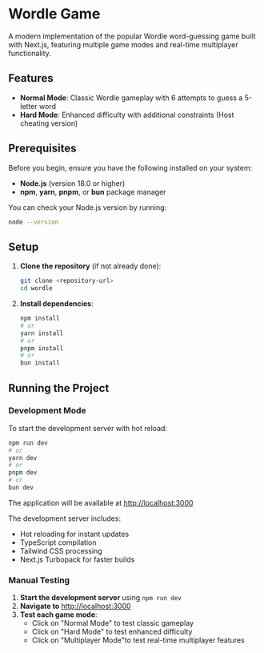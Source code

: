 # Wordle Game

A modern implementation of the popular Wordle word-guessing game built with Next.js, featuring multiple game modes and real-time multiplayer functionality.

## Features
- **Normal Mode**: Classic Wordle gameplay with 6 attempts to guess a 5-letter word
- **Hard Mode**: Enhanced difficulty with additional constraints (Host cheating version)

## Prerequisites

Before you begin, ensure you have the following installed on your system:

- **Node.js** (version 18.0 or higher)
- **npm**, **yarn**, **pnpm**, or **bun** package manager

You can check your Node.js version by running:

```bash
node --version
```

## Setup

1. **Clone the repository** (if not already done):

   ```bash
   git clone <repository-url>
   cd wordle
   ```

2. **Install dependencies**:

   ```bash
   npm install
   # or
   yarn install
   # or
   pnpm install
   # or
   bun install
   ```

## Running the Project

### Development Mode

To start the development server with hot reload:

```bash
npm run dev
# or
yarn dev
# or
pnpm dev
# or
bun dev
```

The application will be available at [http://localhost:3000](http://localhost:3000)

The development server includes:

- Hot reloading for instant updates
- TypeScript compilation
- Tailwind CSS processing
- Next.js Turbopack for faster builds

### Manual Testing

1. **Start the development server** using `npm run dev`
2. **Navigate to** [http://localhost:3000](http://localhost:3000)
3. **Test each game mode**:
   - Click on "Normal Mode" to test classic gameplay
   - Click on "Hard Mode" to test enhanced difficulty
   - Click on "Multiplayer Mode"to test real-time multiplayer features
